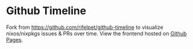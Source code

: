 # Github Timeline

Fork from https://github.com/rifelpet/github-timeline to visualize nixos/nixpkgs
issues & PRs over time. View the frontend hosted on
[Github Pages](https://jappie3.github.io/nixpkgs-github-timeline/).

